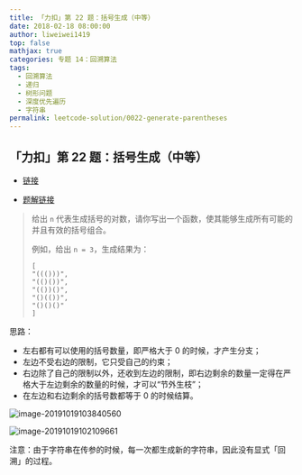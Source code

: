 ```yaml
---
title: 「力扣」第 22 题：括号生成（中等）
date: 2018-02-18 08:00:00
author: liweiwei1419
top: false
mathjax: true
categories: 专题 14：回溯算法
tags:
  - 回溯算法
  - 递归
  - 树形问题
  - 深度优先遍历
  - 字符串
permalink: leetcode-solution/0022-generate-parentheses
---
```


## 「力扣」第 22 题：括号生成（中等）

+ [链接](https://leetcode-cn.com/problems/generate-parentheses/)

+ [题解链接](https://leetcode-cn.com/problems/generate-parentheses/solution/hui-su-suan-fa-by-liweiwei1419/)

> 给出 `n` 代表生成括号的对数，请你写出一个函数，使其能够生成所有可能的并且有效的括号组合。
>
> 例如，给出 `n = 3`，生成结果为：
>
> ```
> [
> "((()))",
> "(()())",
> "(())()",
> "()(())",
> "()()()"
> ]
> ```
>





 思路：

+ 左右都有可以使用的括号数量，即严格大于 $0$ 的时候，才产生分支；
+ 左边不受右边的限制，它只受自己的约束；
+ 右边除了自己的限制以外，还收到左边的限制，即右边剩余的数量一定得在严格大于左边剩余的数量的时候，才可以“节外生枝”；
+ 在左边和右边剩余的括号数都等于 $0$ 的时候结算。



![image-20191019103840560](https://tva1.sinaimg.cn/large/006y8mN6gy1g83b6e3vnzj318b0u0td0.jpg)

![image-20191019102109661](https://tva1.sinaimg.cn/large/006y8mN6gy1g83ao6ft0gj30xy0i8tx1.jpg)

注意：由于字符串在传参的时候，每一次都生成新的字符串，因此没有显式「回溯」的过程。



